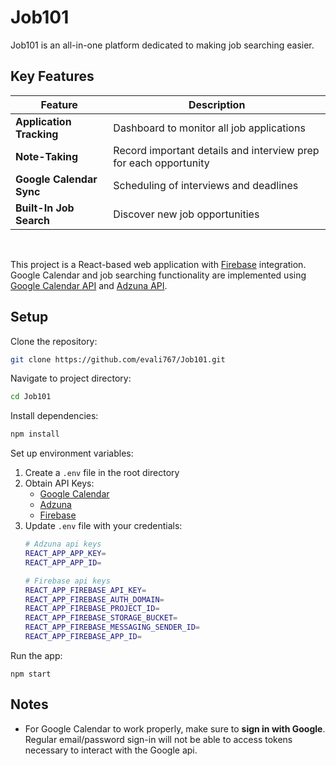# Job101

Job101 is an all-in-one platform dedicated to making job searching easier.


## Key Features
| Feature | Description |
|---------|-------------|
| **Application Tracking** | Dashboard to monitor all job applications |
| **Note-Taking** | Record important details and interview prep for each opportunity |
| **Google Calendar Sync** | Scheduling of interviews and deadlines |
| **Built-In Job Search** | Discover new job opportunities |  

<br />  

This project is a React-based web application with [Firebase](https://console.firebase.google.com/?pli=1) integration. Google Calendar and job searching functionality are implemented using [Google Calendar API](https://developers.google.com/workspace/calendar/api/guides/overview) and [Adzuna API](https://developer.adzuna.com/). 


## Setup

Clone the repository:
```bash
git clone https://github.com/evali767/Job101.git
```
Navigate to project directory:
```bash
cd Job101
```
Install dependencies:
```bash
npm install
```
Set up environment variables:
1. Create a ```.env``` file in the root directory
2. Obtain API Keys:
    - [Google Calendar](https://developers.google.com/workspace/calendar/api/guides/overview)
    - [Adzuna](https://developer.adzuna.com/)
    - [Firebase](https://console.firebase.google.com/?pli=1)
3. Update ```.env``` file with your credentials:
    ```bash
    # Adzuna api keys
    REACT_APP_APP_KEY=
    REACT_APP_APP_ID=

    # Firebase api keys
    REACT_APP_FIREBASE_API_KEY=
    REACT_APP_FIREBASE_AUTH_DOMAIN=
    REACT_APP_FIREBASE_PROJECT_ID=
    REACT_APP_FIREBASE_STORAGE_BUCKET=
    REACT_APP_FIREBASE_MESSAGING_SENDER_ID=
    REACT_APP_FIREBASE_APP_ID=
    ```

Run the app:
```
npm start
```

## Notes
- For Google Calendar to work properly, make sure to **sign in with Google**. Regular email/password sign-in will not be able to access tokens necessary to interact with the Google api.